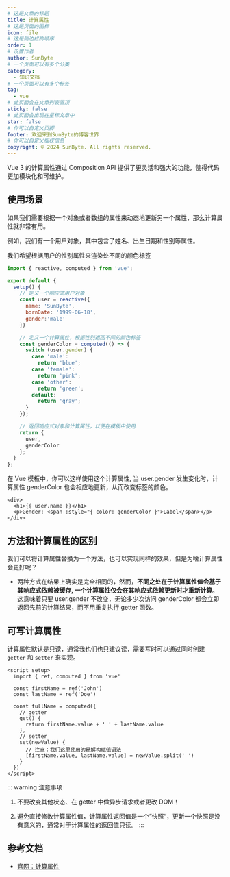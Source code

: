 ```yaml
---
# 这是文章的标题
title: 计算属性
# 这是页面的图标
icon: file
# 这是侧边栏的顺序
order: 1
# 设置作者
author: SunByte
# 一个页面可以有多个分类
category:
  - 知识文档
# 一个页面可以有多个标签
tag:
  - vue
# 此页面会在文章列表置顶
sticky: false
# 此页面会出现在星标文章中
star: false
# 你可以自定义页脚
footer: 欢迎来到SunByte的博客世界
# 你可以自定义版权信息
copyright: © 2024 SunByte. All rights reserved.
---
```


Vue 3 的计算属性通过 Composition API 提供了更灵活和强大的功能，使得代码更加模块化和可维护。

<!-- more -->

## 使用场景

如果我们需要根据一个对象或者数组的属性来动态地更新另一个属性，那么计算属性就非常有用。

例如，我们有一个用户对象，其中包含了姓名、出生日期和性别等属性。

我们希望根据用户的性别属性来渲染处不同的颜色标签

```javascript
import { reactive, computed } from 'vue';

export default {
  setup() {
    // 定义一个响应式用户对象
    const user = reactive({
      name: 'SunByte',
      bornDate: '1999-06-18',
      gender:'male'
    })

    // 定义一个计算属性，根据性别返回不同的颜色标签
    const genderColor = computed(() => {
      switch (user.gender) {
        case 'male':
          return 'blue';
        case 'female':
          return 'pink';
        case 'other':
          return 'green';
        default:
          return 'gray';
      }
    });

    // 返回响应式对象和计算属性，以便在模板中使用
    return {
      user,
      genderColor
    };
  }
};
```
在 Vue 模板中，你可以这样使用这个计算属性, 当 user.gender 发生变化时，计算属性 genderColor 也会相应地更新，从而改变标签的颜色。

```vue
<div>
  <h1>{{ user.name }}</h1>
  <p>Gender: <span :style="{ color: genderColor }">Label</span></p>
</div>
```
## 方法和计算属性的区别

我们可以将计算属性替换为一个方法，也可以实现同样的效果，但是为啥计算属性会更好呢？

- 两种方式在结果上确实是完全相同的，然而，**不同之处在于计算属性值会基于其响应式依赖被缓存, 一个计算属性仅会在其响应式依赖更新时才重新计算**。这意味着只要 user.gender 不改变，无论多少次访问 genderColor 都会立即返回先前的计算结果，而不用重复执行 getter 函数。


## 可写计算属性

计算属性默认是只读，通常我也们也只建议读，需要写时可以通过同时创建 `getter` 和 `setter` 来实现。

```vue
<script setup>
  import { ref, computed } from 'vue'

  const firstName = ref('John')
  const lastName = ref('Doe')

  const fullName = computed({
    // getter
    get() {
      return firstName.value + ' ' + lastName.value
    },
    // setter
    set(newValue) {
      // 注意：我们这里使用的是解构赋值语法
      [firstName.value, lastName.value] = newValue.split(' ')
    }
  })
</script>
```

::: warning 注意事项
1. 不要改变其他状态、在 getter 中做异步请求或者更改 DOM！<br>

2. 避免直接修改计算属性值，计算属性返回值是一个”快照“，更新一个快照是没有意义的，通常对于计算属性的返回值只读。
:::

## 参考文档

- [官网：计算属性](https://cn.vuejs.org/guide/essentials/computed.html#basic-example)
